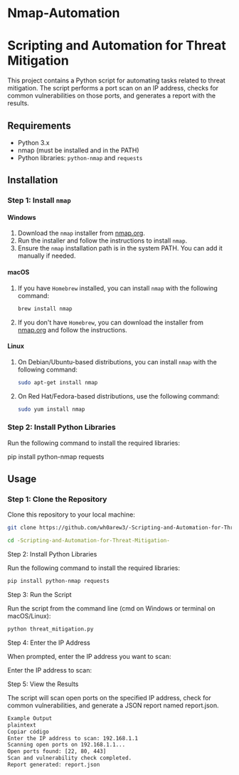 # Nmap-Automation
# Scripting and Automation for Threat Mitigation

This project contains a Python script for automating tasks related to threat mitigation. The script performs a port scan on an IP address, checks for common vulnerabilities on those ports, and generates a report with the results.

## Requirements

- Python 3.x
- nmap (must be installed and in the PATH)
- Python libraries: `python-nmap` and `requests`

## Installation

### Step 1: Install `nmap`

#### Windows

1. Download the `nmap` installer from [nmap.org](https://nmap.org/download.html).
2. Run the installer and follow the instructions to install `nmap`.
3. Ensure the `nmap` installation path is in the system PATH. You can add it manually if needed.

#### macOS

1. If you have `Homebrew` installed, you can install `nmap` with the following command:

    ```sh
    brew install nmap
    ```

2. If you don't have `Homebrew`, you can download the installer from [nmap.org](https://nmap.org/download.html) and follow the instructions.

#### Linux

1. On Debian/Ubuntu-based distributions, you can install `nmap` with the following command:

    ```sh
    sudo apt-get install nmap
    ```

2. On Red Hat/Fedora-based distributions, use the following command:

    ```sh
    sudo yum install nmap
    ```

### Step 2: Install Python Libraries

Run the following command to install the required libraries:

pip install python-nmap requests

## Usage

### Step 1: Clone the Repository

Clone this repository to your local machine:
```sh
git clone https://github.com/wh0arew3/-Scripting-and-Automation-for-Threat-Mitigation-
```
```sh
cd -Scripting-and-Automation-for-Threat-Mitigation-
```
Step 2: Install Python Libraries

Run the following command to install the required libraries:
```sh
pip install python-nmap requests
```
Step 3: Run the Script

Run the script from the command line (cmd on Windows or terminal on macOS/Linux):
```sh
python threat_mitigation.py
```
Step 4: Enter the IP Address

When prompted, enter the IP address you want to scan:

Enter the IP address to scan:

Step 5: View the Results

The script will scan open ports on the specified IP address, check for common vulnerabilities, and generate a JSON report named report.json.
```sh
Example Output
plaintext
Copiar código
Enter the IP address to scan: 192.168.1.1
Scanning open ports on 192.168.1.1...
Open ports found: [22, 80, 443]
Scan and vulnerability check completed.
Report generated: report.json
```
